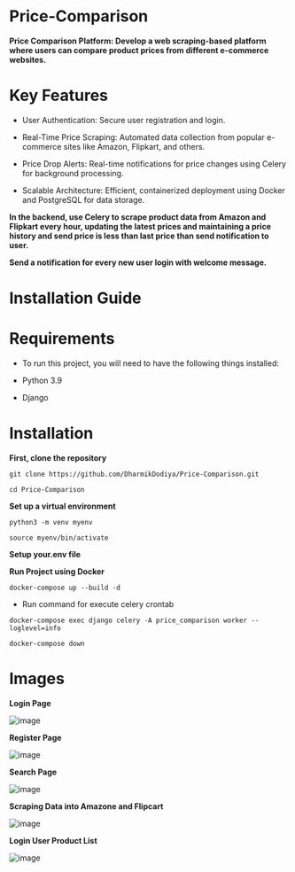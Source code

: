# Price-Comparison

**Price Comparison Platform: Develop a web scraping-based platform where users can compare product prices from different e-commerce websites.**

# Key Features

- User Authentication: Secure user registration and login.

- Real-Time Price Scraping: Automated data collection from popular e-commerce sites like Amazon, Flipkart, and others.

- Price Drop Alerts: Real-time notifications for price changes using Celery for background processing.

- Scalable Architecture: Efficient, containerized deployment using Docker and PostgreSQL for data storage.

**In the backend, use Celery to scrape product data from Amazon and Flipkart every hour, updating the latest prices and maintaining a price history and send price is less than last price than send notification to user.**

**Send a notification for every new user login with welcome message.**

# Installation Guide

# Requirements

- To run this project, you will need to have the following things installed:

- Python 3.9
- Django 

# Installation

**First, clone the repository**

```git clone https://github.com/DharmikDodiya/Price-Comparison.git```

```cd Price-Comparison```

**Set up a virtual environment**

```python3 -m venv myenv```

```source myenv/bin/activate```  

**Setup your.env file**

**Run Project using Docker**

```docker-compose up --build -d```

- Run command for execute celery crontab

```docker-compose exec django celery -A price_comparison worker --loglevel=info```

```docker-compose down```

# Images

**Login Page**

![image](https://github.com/user-attachments/assets/6beb1575-f615-4d65-9352-ab0884ea23d6)

**Register Page**

![image](https://github.com/user-attachments/assets/10e9e518-f0b3-419f-a3e4-134d1c05079b)

**Search Page**

![image](https://github.com/user-attachments/assets/86717db1-0a1f-4195-b2f3-391c8fd1f157)

**Scraping Data into Amazone and Flipcart**

![image](https://github.com/user-attachments/assets/db22d390-ed1f-4d75-b6e2-901fe87aa8a1)

**Login User Product List**

![image](https://github.com/user-attachments/assets/4c78664e-9bf8-49eb-abeb-8a4bd8e68d2f)



